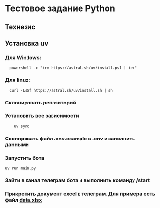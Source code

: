# Тестовое задание Python
## Технезис


## Установка uv 

### Для Windows:
```shell
  powershell -c "irm https://astral.sh/uv/install.ps1 | iex"
```

### Для linux:
```shell
  curl -LsSf https://astral.sh/uv/install.sh | sh
```


### Склонировать репозиторий

### Установить все зависимости

```shell
    uv sync
```

### Скопировать файл .env.example в .env и заполнить данными

### Запустить бота

```shell
uv run main.py
```

### Зайти в канал телеграм бота и выполнить команду /start

### Прикрепить документ excel в телеграм. Для примера есть файл [data.xlsx](data.xlsx)
